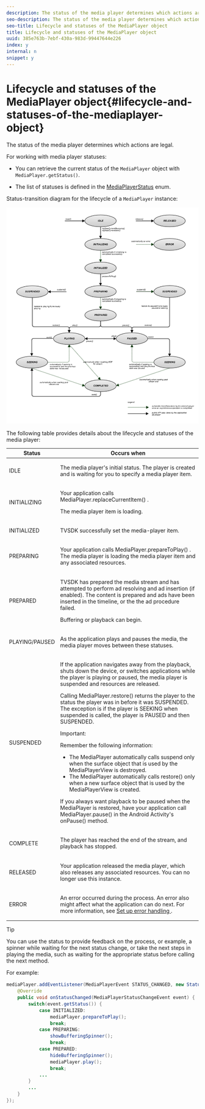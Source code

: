 ```yaml
---
description: The status of the media player determines which actions are legal.
seo-description: The status of the media player determines which actions are legal.
seo-title: Lifecycle and statuses of the MediaPlayer object
title: Lifecycle and statuses of the MediaPlayer object
uuid: 385e763b-7ebf-430a-983d-99447644e226
index: y
internal: n
snippet: y
---
```


# Lifecycle and statuses of the MediaPlayer object{#lifecycle-and-statuses-of-the-mediaplayer-object}

The status of the media player determines which actions are legal.

For working with media player statuses:

* You can retrieve the current status of the `MediaPlayer` object with `MediaPlayer.getStatus()`. 

* The list of statuses is defined in the [MediaPlayerStatus](http://help.adobe.com/en_US/primetime/api/psdk/javadoc_2.5/com/adobe/mediacore/MediaPlayerStatus.html) enum.

Status-transition diagram for the lifecycle of a `MediaPlayer` instance: 
<a id="fig_A6425F24C7734DC681D992859D2A6743"></a>

![](assets/media_player_statuses.png)

The following table provides details about the lifecycle and statuses of the media player:  

<table id="table_82757A0043EB4AACA474E6B30326A6B7"> 
 <thead> 
  <tr> 
   <th colname="col1" class="entry"> Status </th> 
   <th colname="col2" class="entry"> Occurs when </th> 
  </tr> 
 </thead>
 <tbody> 
  <tr> 
   <td colname="col1"> IDLE </td> 
   <td colname="col2"> <p>The media player's initial status. The player is created and is waiting for you to specify a media player item. </p> </td> 
  </tr> 
  <tr> 
   <td colname="col1"> INITIALIZING </td> 
   <td colname="col2"> <p>Your application calls <span class="codeph"> MediaPlayer.replaceCurrentItem() </span>. </p> <p>The media player item is loading. </p> </td> 
  </tr> 
  <tr> 
   <td colname="col1"> INITIALIZED </td> 
   <td colname="col2"> <p>TVSDK successfully set the media-player item. </p> </td> 
  </tr> 
  <tr> 
   <td colname="col1"> PREPARING </td> 
   <td colname="col2"> <p>Your application calls <span class="codeph"> MediaPlayer.prepareToPlay() </span>. The media player is loading the media player item and any associated resources. </p> </td> 
  </tr> 
  <tr> 
   <td colname="col1"> PREPARED </td> 
   <td colname="col2"> <p>TVSDK has prepared the media stream and has attempted to perform ad resolving and ad insertion (if enabled). The content is prepared and ads have been inserted in the timeline, or the the ad procedure failed. </p> <p>Buffering or playback can begin. </p> </td> 
  </tr> 
  <tr> 
   <td colname="col1"> PLAYING/PAUSED </td> 
   <td colname="col2"> <p>As the application plays and pauses the media, the media player moves between these statuses. </p> </td> 
  </tr> 
  <tr> 
   <td colname="col1"> SUSPENDED </td> 
   <td colname="col2"> <p>If the application navigates away from the playback, shuts down the device, or switches applications while the player is playing or paused, the media player is suspended and resources are released. </p> <p>Calling <span class="codeph"> MediaPlayer.restore() </span> returns the player to the status the player was in before it was SUSPENDED. The exception is if the player is SEEKING when suspended is called, the player is PAUSED and then SUSPENDED. </p> <p>Important:  <p>Remember the following information: 
      <ul id="ul_1B21668994D1474AAA0BE839E0D69B00"> 
       <li id="li_08459A3AB03C45588D73FA162C27A56C">The <span class="codeph"> MediaPlayer </span> automatically calls <span class="codeph"> suspend </span> only when the surface object that is used by the <span class="codeph"> MediaPlayerView </span> is destroyed. </li> 
       <li id="li_B9926AA2E7B9441490F37D24AE2678A1">The <span class="codeph"> MediaPlayer </span> automatically calls <span class="codeph"> restore() </span> only when a new surface object that is used by the <span class="codeph"> MediaPlayerView </span> is created. </li> 
      </ul> </p> </p> <p>If you always want playback to be paused when the MediaPlayer is restored, have your application call <span class="codeph"> MediaPlayer.pause() </span> in the Android Activity's <span class="codeph"> onPause() </span> method. </p> </td> 
  </tr> 
  <tr> 
   <td colname="col1"> COMPLETE </td> 
   <td colname="col2"> <p>The player has reached the end of the stream, and playback has stopped. </p> </td> 
  </tr> 
  <tr> 
   <td colname="col1"> RELEASED </td> 
   <td colname="col2"> <p>Your application released the media player, which also releases any associated resources. You can no longer use this instance. </p> </td> 
  </tr> 
  <tr> 
   <td colname="col1"> ERROR </td> 
   <td colname="col2"> <p>An error occurred during the process. An error also might affect what the application can do next. For more information, see <a href="t_psdk_android_2.5_error-handling-set-up.md#set-up-error-handling" format="dita" scope="local"> Set up error handling </a>. </p> </td> 
  </tr> 
 </tbody> 
</table>

>[!TIP]
>
>You can use the status to provide feedback on the process, or example, a spinner while waiting for the next status change, or take the next steps in playing the media, such as waiting for the appropriate status before calling the next method.

For example: 

```java
mediaPlayer.addEventListener(MediaPlayerEvent STATUS_CHANGED, new StatusChangeEventListener() { 
    @Override  
    public void onStatusChanged(MediaPlayerStatusChangeEvent event) { 
        switch(event.getStatus()) { 
            case INITIALIZED: 
                mediaPlayer.prepareToPlay(); 
                break; 
            case PREPARING: 
                showBufferingSpinner(); 
                break; 
            case PREPARED: 
                hideBufferingSpinner(); 
                mediaPlayer.play(); 
                break; 
            ...                
        } 
        ... 
    } 
}); 

```

